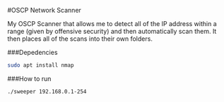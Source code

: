 #OSCP Network Scanner

My OSCP Scanner that allows me to detect all of the IP address within a range (given by offensive security) and then automatically scan them. It then places all of the scans into their own folders.

###Depedencies
```bash
sudo apt install nmap
```

###How to run
```bash
./sweeper 192.168.0.1-254
```
